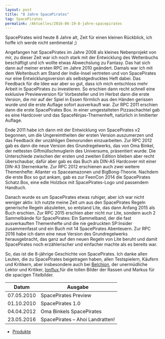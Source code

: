 ```yaml
---
layout: post
title: "8 Jahre SpacePirates"
tag: SpacePirates
permalink: /Aktuelles/2016-06-19-8-jahre-spacepirates
---
```



SpacePirates wird heute 8 Jahre alt, Zeit für einen kleinen Rückblick, ich hoffe ich werde nicht sentimental ;)

Angefangen hat SpacePirates im Jahre 2008 als kleines Nebenprojekt von mir, zu dieser Zeit war ich noch stark mit der Entwicklung des Weltenbuchs beschäftigt und ich wollte etwas Abwechslung zu Fantasy. Das hat sich dann auf meiner ersten RPC im Jahre 2010 geändert. Damals war ich mit dem Weltenbuch am Stand der Indie-Insel vertreten und von SpacePirates nur eine Entwicklungsversion als selbstgedrucktes Heft dabei. Das Feedback für die Idee war aber so gut, dass ich mich entschloss mehr Arbeit in SpacePirates zu investieren. So erschien dann recht schnell eine exklusive Previewversion für Vorbesteller und im Herbst dann die erste Version, die mir auf der Spiel in Essen förmlich aus den Händen gerissen wurde und die erste Auflage sofort ausverkauft war. Zur RPC 2011 erschien dann die erste SpacePirates Box. In einer umgestalteten Pizzaschachtel gab es eine Hardcover und das SpaceNinjas-Themenheft, natürlich in limitierter Auflage.

Ende 2011 habe ich dann mit der Entwicklung von SpacePirates v2 begonnen, um die Ungereimtheiten der ersten Version auszumerzen und das Feedback der unzähligen Demorunden einzuarbeiten. Zur RPC 2012 gab es dann die neue Version des Grundregelwerks, das von Oma Binkel, der nettesten Giftmüllschmuglerin des Universums, präsentiert wurde. Die Unterschiede zwischen der ersten und zweiten Edition blieben aber recht überschaubar, dafür aber gab es das Buch als DIN-A5 Hardcover mit einer DIN-A3 Sternenkarte. Zur RPC 2012 erschienen auch zwei weitere Themenhefte: Atlanter vs Spaceamazonen und BigBong-Theorie. Nachdem die erste Box so gut ankam, gab es zur FeenCon 2014 die SpacePirates Schatz.Box, eine edle Holzbox mit SpacePirates-Logo und passendem Handtuch.

Danach wurde es um SpacePirates etwas ruhiger, aber ich war nicht weniger aktiv. Ich nutzte meine Zeit um aus den SpacePirates Regeln generische Regeln abzuleiten, so entstand Lite, das dann Anfang 2015 als Buch erschien. Zur RPC 2015 erschien aber nicht nur Lite, sondern auch 2 Sammelbände für SpacePirates: Ein Sammelband, der die fast ausverkauften Themenhefte und die nie gedruckten SP:Insider zusammenfasst und ein Buch mit 14 SpacePirates Abenteuern. Zur RPC 2016 habe ich dann eine neue Version des Grundregelwerks herausgebracht, das ganz auf den neuen Regeln von Lite beruht und damit SpacePirates noch erzählerischer und einfacher machte als es bereits war.

So, das ist die 8-jährige Geschichte von SpacePirates. Ich danke allen Leuten, die zu SpacePirates beigetragen haben, allen Testspielern, Käufern und Kritikern, aber insbesondere auch bei [Belchion](http:/belchion.rsp-blogs.de/), der unermüdliche Lektor und Kritiker, [Ionflux ](http:/ionflux.org/de/)für die tollen Bilder der Rassen und Markus für die spacigen Titelbilder.

<table>
<thead>
<tr><th>Datum</th><th>Ausgabe</th></tr>
</thead>
<tbody>
<tr><td>07.05.2010</td><td>SpacePirates Preview</td></tr>
<tr><td>01.10.2010</td><td>SpacePirates 1.0</td></tr>
<tr><td>04.04.2012</td><td>Oma Binkels SpacePirates</td></tr>
<tr><td>23.05.2016</td><td>SpacePirates &ndash; Ahoi Landratten!</td></tr>
</tbody>
</table>

- [Produkte](https://spacepirates.jcgames.de/Publikationen/)

